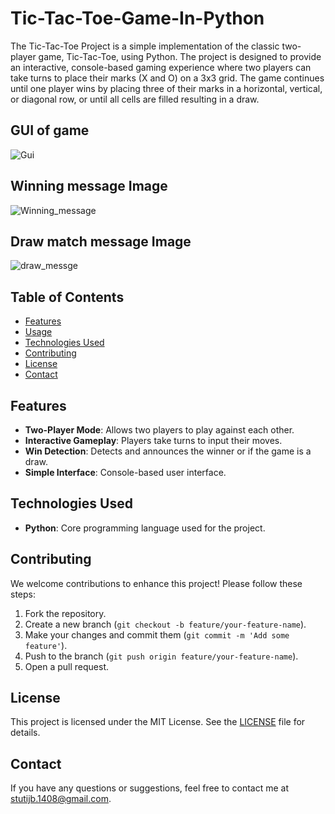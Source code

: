 # Tic-Tac-Toe-Game-In-Python

The Tic-Tac-Toe Project is a simple implementation of the classic two-player game, Tic-Tac-Toe, using Python. The project is designed to provide an interactive, console-based gaming experience where two players can take turns to place their marks (X and O) on a 3x3 grid. The game continues until one player wins by placing three of their marks in a horizontal, vertical, or diagonal row, or until all cells are filled resulting in a draw.

## GUI of game

![Gui](https://user-images.githubusercontent.com/52067673/83345735-36b9e200-a334-11ea-942e-d9dda5586477.png)

## Winning message Image

![Winning_message](https://user-images.githubusercontent.com/52067673/83345776-7ed90480-a334-11ea-9fff-ddb43ca7401a.png)

## Draw match message Image

![draw_messge](https://user-images.githubusercontent.com/52067673/83345796-9c0dd300-a334-11ea-8204-cb2611819a8a.png)

## Table of Contents

- [Features](#features)
- [Usage](#usage)
- [Technologies Used](#technologies-used)
- [Contributing](#contributing)
- [License](#license)
- [Contact](#contact)

## Features

- **Two-Player Mode**: Allows two players to play against each other.
- **Interactive Gameplay**: Players take turns to input their moves.
- **Win Detection**: Detects and announces the winner or if the game is a draw.
- **Simple Interface**: Console-based user interface.

## Technologies Used

- **Python**: Core programming language used for the project.

## Contributing

We welcome contributions to enhance this project! Please follow these steps:

1. Fork the repository.
2. Create a new branch (`git checkout -b feature/your-feature-name`).
3. Make your changes and commit them (`git commit -m 'Add some feature'`).
4. Push to the branch (`git push origin feature/your-feature-name`).
5. Open a pull request.

## License

This project is licensed under the MIT License. See the [LICENSE](LICENSE.txt) file for details.

## Contact

If you have any questions or suggestions, feel free to contact me at [stutijb.1408@gmail.com](mailto:stutijb.1408@gmail.com).

